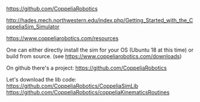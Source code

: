 https://github.com/CoppeliaRobotics

http://hades.mech.northwestern.edu/index.php/Getting_Started_with_the_CoppeliaSim_Simulator

https://www.coppeliarobotics.com/resources

One can either directly install the sim for your OS (Ubuntu 18 at this time) or build from source.
(see https://www.coppeliarobotics.com/downloads)

On github there's a project: https://github.com/CoppeliaRobotics

Let's download the lib code:
https://github.com/CoppeliaRobotics/CoppeliaSimLib
https://github.com/CoppeliaRobotics/coppeliaKinematicsRoutines




